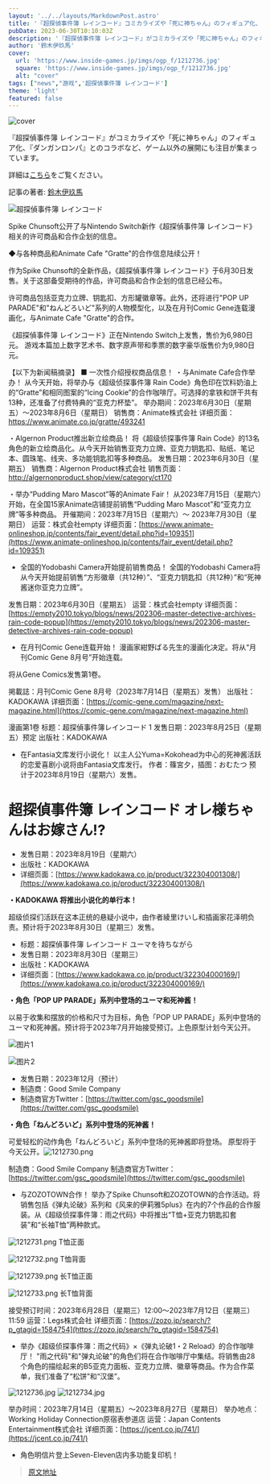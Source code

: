 ```yaml
---
layout: '../../layouts/MarkdownPost.astro'
title: '『超探偵事件簿 レインコード』コミカライズや「死に神ちゃん」のフィギュア化、『ダンロン』とのコラボまで！ゲーム以外の展開にも注目'
pubDate: 2023-06-30T10:10:03Z
description: '『超探偵事件簿 レインコード』がコミカライズや「死に神ちゃん」のフィギュア化、『ダンガンロンパ』とのコラボなど、ゲーム以外の展開にも注目が集まっています。'
author: '鈴木伊玖馬'
cover:
  url: 'https://www.inside-games.jp/imgs/ogp_f/1212736.jpg'
  square: 'https://www.inside-games.jp/imgs/ogp_f/1212736.jpg'
  alt: "cover"
tags: ["news","游戏",'超探偵事件簿 レインコード']
theme: 'light'
featured: false
---
```


![cover](https://www.inside-games.jp/imgs/ogp_f/1212736.jpg)

『超探偵事件簿 レインコード』がコミカライズや「死に神ちゃん」のフィギュア化、『ダンガンロンパ』とのコラボなど、ゲーム以外の展開にも注目が集まっています。

詳細は[こちら](https://www.inside-games.jp/article/2023/06/30/146925.html)をご覧ください。

記事の著者: [鈴木伊玖馬](/author/10288/recent/%E9%88%B4%E6%9C%A8%E4%BC%8A%E7%8E%96%E9%A6%AC)

![超探偵事件簿 レインコード](https://www.inside-games.jp/imgs/zoom/1212718.png)

Spike Chunsoft公开了与Nintendo Switch新作《超探偵事件簿 レインコード》相关的许可商品和合作企划的信息。

◆与各种商品和Animate Cafe "Gratte"的合作信息陆续公开！

作为Spike Chunsoft的全新作品，《超探偵事件簿 レインコード》于6月30日发售。关于这部备受期待的作品，许可商品和合作企划的信息已经公布。

许可商品包括亚克力立牌、钥匙扣、方形罐徽章等。此外，还将进行"POP UP PARADE"和"ねんどろいど"系列的人物模型化，以及在月刊Comic Gene连载漫画化，与Animate Cafe "Gratte"的合作。

《超探偵事件簿 レインコード》正在Nintendo Switch上发售，售价为6,980日元。
游戏本篇加上数字艺术书、数字原声带和季票的数字豪华版售价为9,980日元。

【以下为新闻稿摘录】
■ 一次性介绍授权商品信息！
・与Animate Cafe合作举办！
从今天开始，将举办与《超级侦探事件簿 Rain Code》角色印在饮料奶油上的“Gratte”和相同图案的“Icing Cookie”的合作咖啡厅。可选择的拿铁和饼干共有13种，还准备了付费特典的“亚克力杯垫”。
举办期间：2023年6月30日（星期五）～2023年8月6日（星期日）
销售商：Animate株式会社
详细页面：<a target="_blank" rel="noopener noreferrer nofollow" href="https://www.animate.co.jp/gratte/493241">https://www.animate.co.jp/gratte/493241</a>

・Algernon Product推出新立绘商品！
将《超级侦探事件簿 Rain Code》的13名角色的新立绘商品化。从今天开始销售亚克力立牌、亚克力钥匙扣、贴纸、笔记本、圆珠笔、线夹、多功能钥匙扣等多种商品。
发售日期：2023年6月30日（星期五）
销售商：Algernon Product株式会社
销售页面：<a target="_blank" rel="noopener noreferrer nofollow" href="http://algernonproduct.shop/view/category/ct170">http://algernonproduct.shop/view/category/ct170</a>

・举办“Pudding Maro Mascot”等的Animate Fair！
从2023年7月15日（星期六）开始，在全国15家Animate店铺提前销售“Pudding Maro Mascot”和“亚克力立牌”等多种商品。
开催期间：2023年7月15日（星期六）～ 2023年7月30日（星期日）
运营：株式会社empty
详细页面：[https://www.animate-onlineshop.jp/contents/fair_event/detail.php?id=109351](https://www.animate-onlineshop.jp/contents/fair_event/detail.php?id=109351)

- 全国的Yodobashi Camera开始提前销售商品！
全国的Yodobashi Camera将从今天开始提前销售“方形徽章（共12种）”、“亚克力钥匙扣（共12种）”和“死神酱迷你亚克力立牌”。

发售日期：2023年6月30日（星期五）
运营：株式会社empty
详细页面：[https://empty2010.tokyo/blogs/news/202306-master-detective-archives-rain-code-popup](https://empty2010.tokyo/blogs/news/202306-master-detective-archives-rain-code-popup)

- 在月刊Comic Gene连载开始！
漫画家紺野ぱる先生的漫画化决定。将从“月刊Comic Gene 8月号”开始连载。

将从Gene Comics发售第1卷。

掲載誌：月刊Comic Gene 8月号（2023年7月14日（星期五）发售）
出版社：KADOKAWA
详细页面：[https://comic-gene.com/magazine/next-magazine.html](https://comic-gene.com/magazine/next-magazine.html)

漫画第1卷
标题：超探偵事件簿レインコード 1
发售日期：2023年8月25日（星期五）预定
出版社：KADOKAWA

- 在Fantasia文库发行小说化！
以主人公Yuma=Kokohead为中心的死神酱活跃的恋爱喜剧小说将由Fantasia文库发行。
作者：篠宮夕，插图：おむたつ
预计于2023年8月19日（星期六）发售。
# 超探偵事件簿 レインコード オレ様ちゃんはお嫁さん!?

- 发售日期：2023年8月19日（星期六）
- 出版社：KADOKAWA
- 详细页面：[https://www.kadokawa.co.jp/product/322304001308/](https://www.kadokawa.co.jp/product/322304001308/)

**・KADOKAWA 将推出小说化的单行本！**

超级侦探们活跃在这本正统的悬疑小说中，由作者綾里けいし和插画家花泽明负责。预计将于2023年8月30日（星期三）发售。

- 标题：超探偵事件簿 レインコード ユーマを待ちながら
- 发售日期：2023年8月30日（星期三）
- 出版社：KADOKAWA
- 详细页面：[https://www.kadokawa.co.jp/product/322304000169/](https://www.kadokawa.co.jp/product/322304000169/)

**・角色「POP UP PARADE」系列中登场的ユーマ和死神酱！**

以易于收集和摆放的价格和尺寸为目标，角色「POP UP PARADE」系列中登场的ユーマ和死神酱。预计将于2023年7月开始接受预订。上色原型计划今天公开。

![图片1](https://www.inside-games.jp/imgs/zoom/1212728.png)

![图片2](https://www.inside-games.jp/imgs/zoom/1212729.png)

- 发售日期：2023年12月（预计）
- 制造商：Good Smile Company
- 制造商官方Twitter：[https://twitter.com/gsc_goodsmile](https://twitter.com/gsc_goodsmile)

**・角色「ねんどろいど」系列中登场的死神酱！**

可爱轻松的动作角色「ねんどろいど」系列中登场的死神酱即将登场。
原型将于今天公开。![1212730.png](https://www.inside-games.jp/imgs/zoom/1212730.png)

制造商：Good Smile Company
制造商官方Twitter：[https://twitter.com/gsc_goodsmile](https://twitter.com/gsc_goodsmile)

- 与ZOZOTOWN合作！
举办了Spike Chunsoft和ZOZOTOWN的合作活动。将销售包括《弹丸论破》系列和《风来的伊莉雅5plus》在内的7个作品的合作服装。从《超级侦探事件簿：雨之代码》中将推出“T恤+亚克力钥匙扣套装”和“长袖T恤”两种款式。

![1212731.png](https://www.inside-games.jp/imgs/zoom/1212731.png)
T恤正面

![1212732.png](https://www.inside-games.jp/imgs/zoom/1212732.png)
T恤背面

![1212739.png](https://www.inside-games.jp/imgs/zoom/1212739.png)
长T恤正面

![1212733.png](https://www.inside-games.jp/imgs/zoom/1212733.png)
长T恤背面

接受预订时间：2023年6月28日（星期三）12:00～2023年7月12日（星期三）11:59
运营：Legs株式会社
详细页面：[https://zozo.jp/search/?p_gtagid=1584754](https://zozo.jp/search/?p_gtagid=1584754)

- 举办《超级侦探事件簿：雨之代码》×《弹丸论破1・2 Reload》的合作咖啡厅！
"雨之代码"和"弹丸论破"的角色们将在合作咖啡厅中集结。将销售由28个角色的描绘起来的B5亚克力面板、亚克力立牌、徽章等商品。作为合作菜单，我们准备了“松饼”和“汉堡”。

![1212736.jpg](https://www.inside-games.jp/imgs/zoom/1212736.jpg)
![1212734.jpg](https://www.inside-games.jp/imgs/zoom/1212734.jpg)

举办时间：2023年7月14日（星期五）～2023年8月27日（星期日）
举办地点：Working Holiday Connection原宿表参道店
运营：Japan Contents Entertainment株式会社
详细页面：[https://jcent.co.jp/741/](https://jcent.co.jp/741/)

- 角色明信片登上Seven-Eleven店内多功能复印机！

>[原文地址](https://www.inside-games.jp/article/2023/06/30/146925.html)  